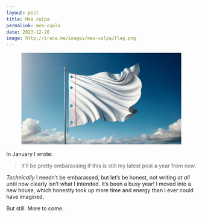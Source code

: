 ```yaml
---
layout: post
title: Mea culpa
permalink: mea-cupla
date: 2023-12-26
image: http://irace.me/images/mea-culpa/flag.png
---
```


<figure>
  <img src="/images/mea-culpa/flag.png">
</figure>

In January I wrote:

> It’ll be pretty embarassing if this is still my latest post a year from now.

_Technically_ I needn’t be embarassed, but let’s be honest, not writing _at all_ until now clearly isn’t what I intended. It’s been a busy year! I moved into a new house, which honestly took up more time and energy than I ever could have imagined. 

But still. More to come.